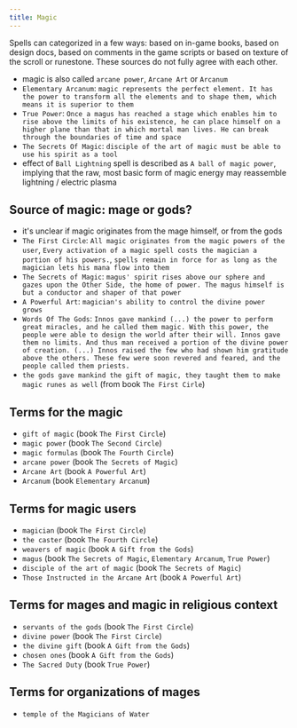 ```yaml
---
title: Magic
---
```


Spells can categorized in a few ways: based on in-game books, based on design docs, based on comments in the game scripts or based on texture of the scroll or runestone. These sources do not fully agree with each other.

- magic is also called `arcane power`, `Arcane Art` or `Arcanum`
- `Elementary Arcanum`: `magic represents the perfect element. It has the power to transform all the elements and to shape them, which means it is superior to them`
- `True Power`: `Once a magus has reached a stage which enables him to rise above the limits of his existence, he can place himself on a higher plane than that in which mortal man lives. He can break through the boundaries of time and space`
- `The Secrets Of Magic`: `disciple of the art of magic must be able to use his spirit as a tool`
- effect of `Ball Lightning` spell is described as `A ball of magic power`, implying that the raw, most basic form of magic energy may reassemble lightning / electric plasma

## Source of magic: mage or gods?
- it's unclear if magic originates from the mage himself, or from the gods
- `The First Circle`: `All magic originates from the magic powers of the user`, `Every activation of a magic spell costs the magician a portion of his powers.`, `spells remain in force for as long as the magician lets his mana flow into them`
- `The Secrets of Magic`: `magus' spirit rises above our sphere and gazes upon the Other Side, the home of power. The magus himself is but a conductor and shaper of that power`
- `A Powerful Art`: `magician's ability to control the divine power grows`
- `Words Of The Gods`: `Innos gave mankind (...) the power to perform great miracles, and he called them magic. With this power, the people were able to design the world after their will. Innos gave them no limits. And thus man received a portion of the divine power of creation. (...) Innos raised the few who had shown him gratitude above the others. These few were soon revered and feared, and the people called them priests.`
- `the gods gave mankind the gift of magic, they taught them to make magic runes as well` (from book `The First Cirle`)

## Terms for the magic
- `gift of magic` (book `The First Circle`)
- `magic power` (book `The Second Circle`)
- `magic formulas` (book `The Fourth Circle`)
- `arcane power` (book `The Secrets of Magic`)
- `Arcane Art` (book `A Powerful Art`)
- `Arcanum` (book `Elementary Arcanum`)

## Terms for magic users
- `magician` (book `The First Circle`)
- `the caster` (book `The Fourth Circle`)
- `weavers of magic` (book `A Gift from the Gods`)
- `magus` (book `The Secrets of Magic`, `Elementary Arcanum`, `True Power`)
- `disciple of the art of magic` (book `The Secrets of Magic`)
- `Those Instructed in the Arcane Art` (book `A Powerful Art`)

## Terms for mages and magic in religious context
- `servants of the gods` (book `The First Circle`)
- `divine power` (book `The First Circle`)
- `the divine gift` (book `A Gift from the Gods`)
- `chosen ones` (book `A Gift from the Gods`)
- `The Sacred Duty` (book `True Power`)

## Terms for organizations of mages
- `temple of the Magicians of Water`

